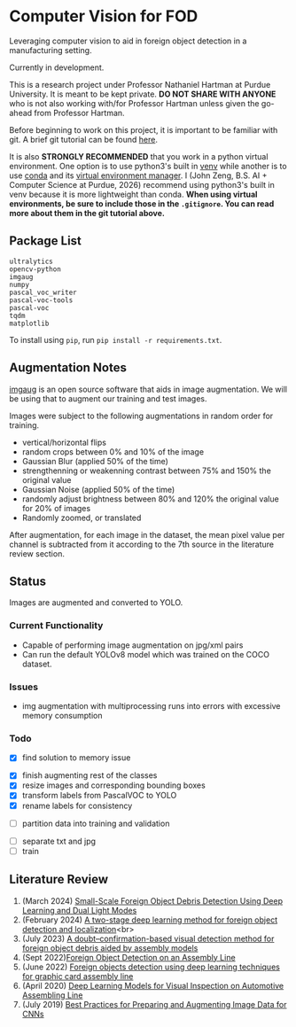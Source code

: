 # Computer Vision for FOD<br>

Leveraging computer vision to aid in foreign object detection in a manufacturing setting.<br>

Currently in development. <br>

This is a research project under Professor Nathaniel Hartman at Purdue University. It is meant to be kept private. **DO NOT SHARE WITH ANYONE** who is not also working with/for Professor Hartman unless given the go-ahead from Professor Hartman.<br>

Before beginning to work on this project, it is important to be familiar with git. A brief git tutorial can be found [here](https://github.com/JLZ22/Git-Tutorial-for-New-Users).<br>

It is also **STRONGLY RECOMMENDED** that you work in a python virtual environment. One option is to use python3's built in [venv](https://docs.python.org/3/library/venv.html) while another is to use [conda](https://conda.io/projects/conda/en/latest/user-guide/install/index.html) and its [virtual environment manager](https://conda.io/projects/conda/en/latest/user-guide/tasks/manage-environments.html). I (John Zeng, B.S. AI + Computer Science at Purdue, 2026) recommend using python3's built in venv because it is more lightweight than conda. **When using virtual environments, be sure to include those in the `.gitignore`. You can read more about them in the git tutorial above.**<br>

## Package List<br>

```
ultralytics 
opencv-python
imgaug 
numpy 
pascal_voc_writer 
pascal-voc-tools
pascal-voc
tqdm
matplotlib
```

To install using `pip`, run `pip install -r requirements.txt`. 

## Augmentation Notes<br>

[imgaug](https://github.com/aleju/imgaug?tab=readme-ov-file) is an open source software that aids in image augmentation. We will be using that to augment our training and test images.

Images were subject to the following augmentations in random order for training. 
- vertical/horizontal flips
- random crops between 0% and 10% of the image
- Gaussian Blur (applied 50% of the time)
- strengthenning or weakenning contrast between 75% and 150% the original value
- Gaussian Noise (applied 50% of the time)
- randomly adjust brightness between 80% and 120% the original value for 20% of images
- Randomly zoomed, or translated

After augmentation, for each image in the dataset, the mean pixel value per channel is subtracted from it according to the 7th source in the literature review section.

## Status

Images are augmented and converted to YOLO.

### Current Functionality

- Capable of performing image augmentation on jpg/xml pairs
- Can run the default YOLOv8 model which was trained on the COCO dataset. 

### Issues

- img augmentation with multiprocessing runs into errors with excessive memory consumption

### Todo

- [x] find solution to memory issue<br>
* [x] finish augmenting rest of the classes<br>
* [x] resize images and corresponding bounding boxes<br>
* [x] transform labels from PascalVOC to YOLO <br>
* [x] rename labels for consistency<br>
- [ ] partition data into training and validation
* [ ] separate txt and jpg
* [ ] train<br>

## Literature Review<br>

1. (March 2024) [Small-Scale Foreign Object Debris Detection Using Deep Learning and Dual Light Modes](https://www.mdpi.com/2076-3417/14/5/2162)<br>
2. (February 2024) [A two-stage deep learning method for foreign object detection and localization](https://www.spiedigitallibrary.org/conference-proceedings-of-spie/13069/130690G/A-two-stage-deep-learning-method-for-foreign-object-detection/10.1117/12.3024079.full#_=_)<br>
3. (July 2023) [A doubt–confirmation-based visual detection method for foreign object debris aided by assembly models](https://cdnsciencepub.com/doi/full/10.1139/tcsme-2022-0143)<br>
4. (Sept 2022)[Foreign Object Detection on an Assembly Line](https://link.springer.com/content/pdf/10.1007/978-981-19-2600-6_29.pdf)<br>
5. (June 2022) [Foreign objects detection using deep learning techniques for graphic card assembly line](https://link.springer.com/article/10.1007/s10845-022-01980-7)<br>
6. (April 2020) [Deep Learning Models for Visual Inspection on Automotive Assembling Line](https://arxiv.org/ftp/arxiv/papers/2007/2007.01857.pdf)<br>
7. (July 2019) [Best Practices for Preparing and Augmenting Image Data for CNNs](https://machinelearningmastery.com/best-practices-for-preparing-and-augmenting-image-data-for-convolutional-neural-networks/)